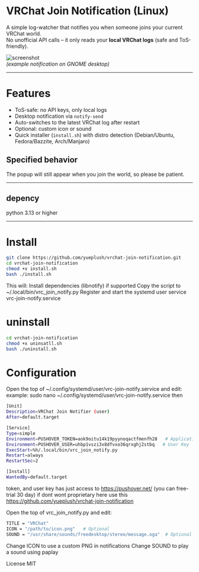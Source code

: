 # VRChat Join Notification (Linux)

A simple log-watcher that notifies you when someone joins your current VRChat world.  
No unofficial API calls – it only reads your **local VRChat logs** (safe and ToS-friendly).

![screenshot](https://raw.githubusercontent.com/yueplush/vrchat-join-notification/refs/heads/main/notify.png)  
*(example notification on GNOME desktop)*

---

# Features
- ToS-safe: no API keys, only local logs
- Desktop notification via `notify-send`
- Auto-switches to the latest VRChat log after restart
- Optional: custom icon or sound
- Quick installer (`install.sh`) with distro detection (Debian/Ubuntu, Fedora/Bazzite, Arch/Manjaro)

## Specified behavior
The popup will still appear when you join the world, so please be patient.

---
## depency
python 3.13 or higher

---

# Install

```bash
git clone https://github.com/yueplush/vrchat-join-notification.git
cd vrchat-join-notification
chmod +x install.sh
bash ./install.sh
```

This will:
Install dependencies (libnotify) if supported
Copy the script to ~/.local/bin/vrc_join_notify.py
Register and start the systemd user service vrc-join-notify.service

# uninstall

```bash
cd vrchat-join-notification
chmod +x uninsatll.sh
bash ./uninstall.sh
```

# Configuration

Open the top of ~/.config/systemd/user/vrc-join-notify.service and edit:
example: sudo nano ~/.config/systemd/user/vrc-join-notify.service
then

```bash  
[Unit]
Description=VRChat Join Notifier (user)
After=default.target

[Service]
Type=simple
Environment=PUSHOVER_TOKEN=aok9oitu14k19pyynoqactfmenfh28   # Application/API Token
Environment=PUSHOVER_USER=uhbp1vszi3x8dfvxo36qrxghj2stbq   # User Key
ExecStart=%h/.local/bin/vrc_join_notify.py 
Restart=always
RestartSec=2

[Install]
WantedBy=default.target
```

token, and user key has just access to https://pushover.net/ (you can free-trial 30 day)
if dont wont proprietary here use this
https://github.com/yueplush/vrchat-join-notification

Open the top of vrc_join_notify.py and edit:
```bash
TITLE = "VRChat"
ICON = "/path/to/icon.png"   # Optional
SOUND = "/usr/share/sounds/freedesktop/stereo/message.oga"  # Optional
```
Change ICON to use a custom PNG in notifications
Change SOUND to play a sound using paplay

License
MIT




